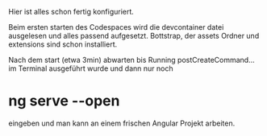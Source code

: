 Hier ist alles schon fertig konfiguriert. 

Beim ersten starten des Codespaces wird die devcontainer datei ausgelesen und alles passend aufgesetzt.
Bottstrap, der assets Ordner und extensions sind schon installiert.

Nach dem start (etwa 3min) abwarten bis Running postCreateCommand... im Terminal ausgeführt wurde
und dann nur noch

<h1>ng serve --open</h1>

eingeben und man kann an einem frischen Angular Projekt arbeiten.
